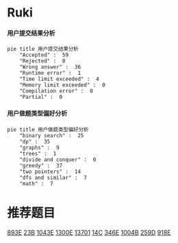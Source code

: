 # Ruki

<!-- tabs:start -->



#### **用户提交结果分析**

```mermaid
pie title 用户提交结果分析
    "Accepted" :  59
    "Rejected" :  0
    "Wrong answer" :  36
    "Runtime error" :  1
    "Time limit exceeded" :  4
    "Memory limit exceeded" :  0
    "Compilation error" :  0
    "Partial" :  0
```

#### **用户做题类型偏好分析**

```mermaid
pie title 用户做题类型偏好分析
    "binary search" :  25
    "dp" :  35
    "graphs" :  9
    "trees" :  1
    "divide and conquer" :  0
    "greedy" :  37
    "two pointers" :  14
    "dfs and similar" :  7
    "math" :  7
```



<!-- tabs:end -->
# 推荐题目
[893E](https://codeforces.com/contest/893/problem/E)
[23B](https://codeforces.com/contest/23/problem/B)
[1043E](https://codeforces.com/contest/1043/problem/E)
[1300E](https://codeforces.com/contest/1300/problem/E)
[13701](https://codeforces.com/contest/1370/problem/1)
[14C](https://codeforces.com/contest/14/problem/C)
[346E](https://codeforces.com/contest/346/problem/E)
[1004B](https://codeforces.com/contest/1004/problem/B)
[259D](https://codeforces.com/contest/259/problem/D)
[918E](https://codeforces.com/contest/918/problem/E)
